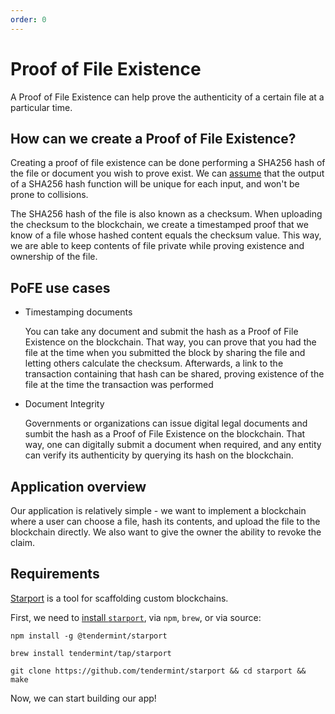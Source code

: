```yaml
---
order: 0
---
```


# Proof of File Existence

A Proof of File Existence can help prove the authenticity of a certain file at a particular time.

## How can we create a Proof of File Existence?

Creating a proof of file existence can be done performing a SHA256 hash of the file or document you wish to prove exist. We can [assume](https://stackoverflow.com/questions/4014090/is-it-safe-to-ignore-the-possibility-of-sha-collisions-in-practice) that the output of a SHA256 hash function will be unique for each input, and won't be prone to collisions.

The SHA256 hash of the file is also known as a checksum. When uploading the checksum to the blockchain, we create a timestamped proof that we know of a file whose hashed content equals the checksum value. This way, we are able to keep contents of file private while proving existence and ownership of the file.

## PoFE use cases

- Timestamping documents

    You can take any document and submit the hash as a Proof of File Existence on the blockchain. That way, you can prove that you had the file at the time when you submitted the block by sharing the file and letting others calculate the checksum. Afterwards, a link to the transaction containing that hash can be shared, proving existence of the file at the time the transaction was performed

- Document Integrity

    Governments or organizations can issue digital legal documents and sumbit the hash as a Proof of File Existence on the blockchain. That way, one can digitally submit a document when required, and any entity can verify its authenticity by querying its hash on the blockchain.

## Application overview

Our application is relatively simple - we want to implement a blockchain where a user can choose a file, hash its contents, and upload the file to the blockchain directly. We also want to give the owner the ability to revoke the claim.

## Requirements

[Starport](https://github.com/tendermint/starport/blob/develop/docs/01%20Introduction/01_starport_introduction/introduction.md) is a tool for scaffolding custom blockchains.

First, we need to [install `starport`](https://github.com/tendermint/starport/blob/develop/docs/install.md), via `npm`, `brew`, or via source:
```
npm install -g @tendermint/starport
```

```
brew install tendermint/tap/starport
```

```
git clone https://github.com/tendermint/starport && cd starport && make
```

Now, we can start building our app!
